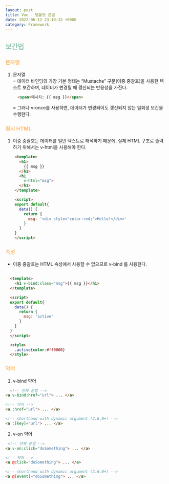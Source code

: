 ```yaml
---
layout: post
title: Vue - 탬플릿 문법
date: 2022-06-12 23:10:32 +0900
category: Framework
---
```

 
## <span style="color:#97cab3;font-weight:bold">보간법</span>
### <span style="color:#febc68;font-weight:bold">문자열</span>  
 1. 문자열  
   = 데이터 바인딩의 가장 기본 형태는 “Mustache” 구문(이중 중괄호)을 사용한 텍스트 보간하며, 데이터가 변경될 때 갱신되는 반응성을 가진다.
    ```html
      <span>메시지: {{ msg }}</span>
    ```
    = 그러나 v-once를 사용하면, 데이터가 변경되어도 갱신되지 않는 일회성 보간을 수행한다. 

### <span style="color:#febc68;font-weight:bold">원시 HTML</span>  
1. 이중 중괄호는 데이터를 일반 텍스트로 해석하기 때문에, 실제 HTML 구조로 출력하기 위해서는 v-html을 사용해야 한다.
```html
    <template>
      <h1>
        {{ msg }}
      </h1>
      <h1
        v-html="msg">
      </h1>
    </template>

    <script>
    export default{
      data() {
        return {
          msg: '<div style="color:red;">Hello!</div>'
        }
      }
    }
    </script>
  ```

### <span style="color:#febc68;font-weight:bold">속성</span>  
- 이중 중괄호는 HTML 속성에서 사용할 수 없으므로 v-bind 를 사용한다.
```html
      
  <template>
    <h1 v-bind:class="msg">{{ msg }}</h1>
  </template>

  <script>
  export default{
    data() {
      return {
        msg: 'active'
      }
    }
  }
  </script>

  <style>
    .active{color:#ff0000}
  </style>
  ```
### <span style="color:#febc68;font-weight:bold">약어</span> 
1. v-bind 약어
```html
  <!-- 전체 문법 -->
<a v-bind:href="url"> ... </a>

<!-- 약어 -->
<a :href="url"> ... </a>

<!-- shorthand with dynamic argument (2.6.0+) -->
<a :[key]="url"> ... </a>
```

2. v-on 약어
```html
 <!-- 전체 문법 -->
<a v-on:click="doSomething"> ... </a>

<!-- 약어 -->
<a @click="doSomething"> ... </a>

<!-- shorthand with dynamic argument (2.6.0+) -->
<a @[event]="doSomething"> ... </a>
```


